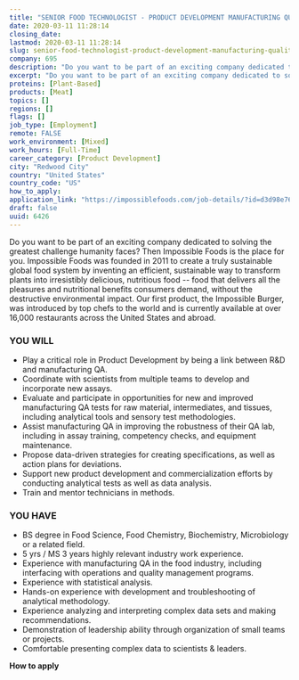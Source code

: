 ```yaml
---
title: "SENIOR FOOD TECHNOLOGIST - PRODUCT DEVELOPMENT MANUFACTURING QUALITY"
date: 2020-03-11 11:28:14
closing_date: 
lastmod: 2020-03-11 11:28:14
slug: senior-food-technologist-product-development-manufacturing-quality-6426
company: 695
description: "Do you want to be part of an exciting company dedicated to solving the greatest challenge humanity faces? Then Impossible Foods is the place for you. Impossible Foods was founded in 2011 to create a truly sustainable global food system by inventing an efficient, sustainable way to transform plants into irresistibly delicious, nutritious food -- food that delivers all the pleasures and nutritional benefits consumers demand, without the destructive environmental impact."
excerpt: "Do you want to be part of an exciting company dedicated to solving the greatest challenge humanity faces? Then Impossible Foods is the place for you. Impossible Foods was founded in 2011 to create a truly sustainable global food system by inventing an efficient, sustainable way to transform plants into irresistibly delicious, nutritious food -- food that delivers all the pleasures and nutritional benefits consumers demand, without the destructive environmental impact."
proteins: [Plant-Based]
products: [Meat]
topics: []
regions: []
flags: []
job_type: [Employment]
remote: FALSE
work_environment: [Mixed]
work_hours: [Full-Time]
career_category: [Product Development]
city: "Redwood City"
country: "United States"
country_code: "US"
how_to_apply: 
application_link: "https://impossiblefoods.com/job-details/?id=d3d98e76-4d52-47f5-b8f6-b1394cd0a0a7&team=Product%20Development&title=Senior%20Food%20Technologist%20-%20Product%20Development%20Manufacturing%20Quality"
draft: false
uuid: 6426
---
```

Do you want to be part of an exciting company dedicated to solving the
greatest challenge humanity faces? Then Impossible Foods is the place
for you. Impossible Foods was founded in 2011 to create a truly
sustainable global food system by inventing an efficient, sustainable
way to transform plants into irresistibly delicious, nutritious food \--
food that delivers all the pleasures and nutritional benefits consumers
demand, without the destructive environmental impact. Our first product,
the Impossible Burger, was introduced by top chefs to the world and is
currently available at over 16,000 restaurants across the United States
and abroad.

### YOU WILL

-   Play a critical role in Product Development by being a link between
    R&D and manufacturing QA.
-   Coordinate with scientists from multiple teams to develop and
    incorporate new assays.
-   Evaluate and participate in opportunities for new and improved
    manufacturing QA tests for raw material, intermediates, and tissues,
    including analytical tools and sensory test methodologies.
-   Assist manufacturing QA in improving the robustness of their QA lab,
    including in assay training, competency checks, and equipment
    maintenance.
-   Propose data-driven strategies for creating specifications, as well
    as action plans for deviations.
-   Support new product development and commercialization efforts by
    conducting analytical tests as well as data analysis.
-   Train and mentor technicians in methods.

### YOU HAVE

-   BS degree in Food Science, Food Chemistry, Biochemistry,
    Microbiology or a related field.
-   5 yrs / MS 3 years highly relevant industry work experience.
-   Experience with manufacturing QA in the food industry, including
    interfacing with operations and quality management programs.
-   Experience with statistical analysis.
-   Hands-on experience with development and troubleshooting of
    analytical methodology.
-   Experience analyzing and interpreting complex data sets and making
    recommendations.
-   Demonstration of leadership ability through organization of small
    teams or projects.
-   Comfortable presenting complex data to scientists & leaders.


**How to apply**



